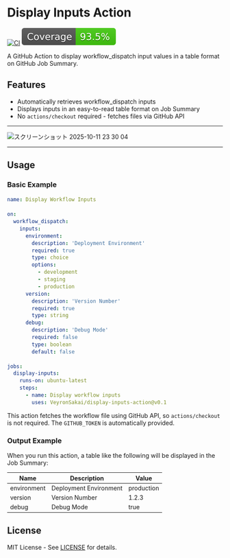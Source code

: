 # Display Inputs Action

[![CI](https://github.com/VeyronSakai/display-inputs-action/actions/workflows/ci.yml/badge.svg)](https://github.com/VeyronSakai/display-inputs-action/actions/workflows/ci.yml)
[![Coverage](./badges/coverage.svg)](./badges/coverage.svg)

A GitHub Action to display workflow_dispatch input values in a table format on GitHub Job Summary.

## Features

- Automatically retrieves workflow_dispatch inputs
- Displays inputs in an easy-to-read table format on Job Summary
- No `actions/checkout` required - fetches files via GitHub API

---

<img width="929" height="782" alt="スクリーンショット 2025-10-11 23 30 04" src="https://github.com/user-attachments/assets/3144b51e-26ed-4c38-99ce-7b09ce1c1a44" />

---

## Usage

### Basic Example

```yaml
name: Display Workflow Inputs

on:
  workflow_dispatch:
    inputs:
      environment:
        description: 'Deployment Environment'
        required: true
        type: choice
        options:
          - development
          - staging
          - production
      version:
        description: 'Version Number'
        required: true
        type: string
      debug:
        description: 'Debug Mode'
        required: false
        type: boolean
        default: false

jobs:
  display-inputs:
    runs-on: ubuntu-latest
    steps:
      - name: Display workflow inputs
        uses: VeyronSakai/display-inputs-action@v0.1
```

This action fetches the workflow file using GitHub API, so `actions/checkout` is not required. The `GITHUB_TOKEN` is automatically provided.

### Output Example

When you run this action, a table like the following will be displayed in the Job Summary:

| Name        | Description            | Value      |
| ----------- | ---------------------- | ---------- |
| environment | Deployment Environment | production |
| version     | Version Number         | 1.2.3      |
| debug       | Debug Mode             | true       |

## License

MIT License - See [LICENSE](LICENSE) for details.
